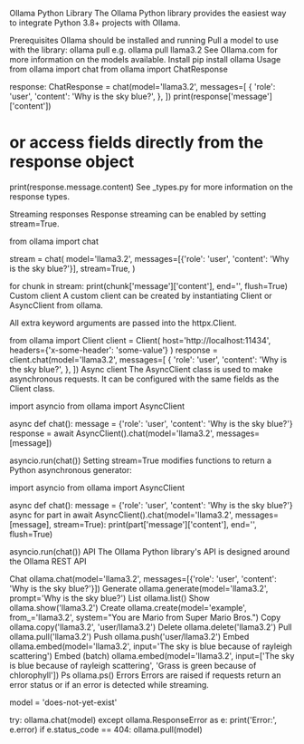 Ollama Python Library
The Ollama Python library provides the easiest way to integrate Python 3.8+ projects with Ollama.

Prerequisites
Ollama should be installed and running
Pull a model to use with the library: ollama pull <model> e.g. ollama pull llama3.2
See Ollama.com for more information on the models available.
Install
pip install ollama
Usage
from ollama import chat
from ollama import ChatResponse

response: ChatResponse = chat(model='llama3.2', messages=[
  {
    'role': 'user',
    'content': 'Why is the sky blue?',
  },
])
print(response['message']['content'])
# or access fields directly from the response object
print(response.message.content)
See _types.py for more information on the response types.

Streaming responses
Response streaming can be enabled by setting stream=True.

from ollama import chat

stream = chat(
    model='llama3.2',
    messages=[{'role': 'user', 'content': 'Why is the sky blue?'}],
    stream=True,
)

for chunk in stream:
  print(chunk['message']['content'], end='', flush=True)
Custom client
A custom client can be created by instantiating Client or AsyncClient from ollama.

All extra keyword arguments are passed into the httpx.Client.

from ollama import Client
client = Client(
  host='http://localhost:11434',
  headers={'x-some-header': 'some-value'}
)
response = client.chat(model='llama3.2', messages=[
  {
    'role': 'user',
    'content': 'Why is the sky blue?',
  },
])
Async client
The AsyncClient class is used to make asynchronous requests. It can be configured with the same fields as the Client class.

import asyncio
from ollama import AsyncClient

async def chat():
  message = {'role': 'user', 'content': 'Why is the sky blue?'}
  response = await AsyncClient().chat(model='llama3.2', messages=[message])

asyncio.run(chat())
Setting stream=True modifies functions to return a Python asynchronous generator:

import asyncio
from ollama import AsyncClient

async def chat():
  message = {'role': 'user', 'content': 'Why is the sky blue?'}
  async for part in await AsyncClient().chat(model='llama3.2', messages=[message], stream=True):
    print(part['message']['content'], end='', flush=True)

asyncio.run(chat())
API
The Ollama Python library's API is designed around the Ollama REST API

Chat
ollama.chat(model='llama3.2', messages=[{'role': 'user', 'content': 'Why is the sky blue?'}])
Generate
ollama.generate(model='llama3.2', prompt='Why is the sky blue?')
List
ollama.list()
Show
ollama.show('llama3.2')
Create
ollama.create(model='example', from_='llama3.2', system="You are Mario from Super Mario Bros.")
Copy
ollama.copy('llama3.2', 'user/llama3.2')
Delete
ollama.delete('llama3.2')
Pull
ollama.pull('llama3.2')
Push
ollama.push('user/llama3.2')
Embed
ollama.embed(model='llama3.2', input='The sky is blue because of rayleigh scattering')
Embed (batch)
ollama.embed(model='llama3.2', input=['The sky is blue because of rayleigh scattering', 'Grass is green because of chlorophyll'])
Ps
ollama.ps()
Errors
Errors are raised if requests return an error status or if an error is detected while streaming.

model = 'does-not-yet-exist'

try:
  ollama.chat(model)
except ollama.ResponseError as e:
  print('Error:', e.error)
  if e.status_code == 404:
    ollama.pull(model)